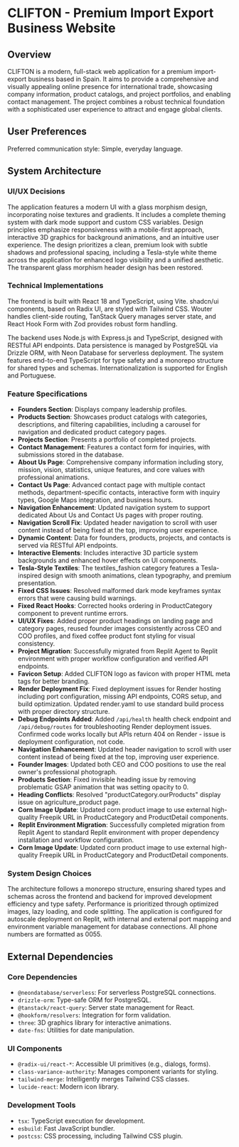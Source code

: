 # CLIFTON - Premium Import Export Business Website

## Overview
CLIFTON is a modern, full-stack web application for a premium import-export business based in Spain. It aims to provide a comprehensive and visually appealing online presence for international trade, showcasing company information, product catalogs, and project portfolios, and enabling contact management. The project combines a robust technical foundation with a sophisticated user experience to attract and engage global clients.

## User Preferences
Preferred communication style: Simple, everyday language.

## System Architecture

### UI/UX Decisions
The application features a modern UI with a glass morphism design, incorporating noise textures and gradients. It includes a complete theming system with dark mode support and custom CSS variables. Design principles emphasize responsiveness with a mobile-first approach, interactive 3D graphics for background animations, and an intuitive user experience. The design prioritizes a clean, premium look with subtle shadows and professional spacing, including a Tesla-style white theme across the application for enhanced logo visibility and a unified aesthetic. The transparent glass morphism header design has been restored.

### Technical Implementations
The frontend is built with React 18 and TypeScript, using Vite. shadcn/ui components, based on Radix UI, are styled with Tailwind CSS. Wouter handles client-side routing, TanStack Query manages server state, and React Hook Form with Zod provides robust form handling.

The backend uses Node.js with Express.js and TypeScript, designed with RESTful API endpoints. Data persistence is managed by PostgreSQL via Drizzle ORM, with Neon Database for serverless deployment. The system features end-to-end TypeScript for type safety and a monorepo structure for shared types and schemas. Internationalization is supported for English and Portuguese.

### Feature Specifications
- **Founders Section**: Displays company leadership profiles.
- **Products Section**: Showcases product catalogs with categories, descriptions, and filtering capabilities, including a carousel for navigation and dedicated product category pages.
- **Projects Section**: Presents a portfolio of completed projects.
- **Contact Management**: Features a contact form for inquiries, with submissions stored in the database.
- **About Us Page**: Comprehensive company information including story, mission, vision, statistics, unique features, and core values with professional animations.
- **Contact Us Page**: Advanced contact page with multiple contact methods, department-specific contacts, interactive form with inquiry types, Google Maps integration, and business hours.
- **Navigation Enhancement**: Updated navigation system to support dedicated About Us and Contact Us pages with proper routing.
- **Navigation Scroll Fix**: Updated header navigation to scroll with user content instead of being fixed at the top, improving user experience.
- **Dynamic Content**: Data for founders, products, projects, and contacts is served via RESTful API endpoints.
- **Interactive Elements**: Includes interactive 3D particle system backgrounds and enhanced hover effects on UI components.
- **Tesla-Style Textiles**: The textiles_fashion category features a Tesla-inspired design with smooth animations, clean typography, and premium presentation.
- **Fixed CSS Issues**: Resolved malformed dark mode keyframes syntax errors that were causing build warnings.
- **Fixed React Hooks**: Corrected hooks ordering in ProductCategory component to prevent runtime errors.
- **UI/UX Fixes**: Added proper product headings on landing page and category pages, reused founder images consistently across CEO and COO profiles, and fixed coffee product font styling for visual consistency.
- **Project Migration**: Successfully migrated from Replit Agent to Replit environment with proper workflow configuration and verified API endpoints.
- **Favicon Setup**: Added CLIFTON logo as favicon with proper HTML meta tags for better branding.
- **Render Deployment Fix**: Fixed deployment issues for Render hosting including port configuration, missing API endpoints, CORS setup, and build optimization. Updated render.yaml to use standard build process with proper directory structure.
- **Debug Endpoints Added**: Added `/api/health` health check endpoint and `/api/debug/routes` for troubleshooting Render deployment issues. Confirmed code works locally but APIs return 404 on Render - issue is deployment configuration, not code.
- **Navigation Enhancement**: Updated header navigation to scroll with user content instead of being fixed at the top, improving user experience.
- **Founder Images**: Updated both CEO and COO positions to use the real owner's professional photograph.
- **Products Section**: Fixed invisible heading issue by removing problematic GSAP animation that was setting opacity to 0.
- **Heading Conflicts**: Resolved "productCategory.ourProducts" display issue on agriculture_product page.
- **Corn Image Update**: Updated corn product image to use external high-quality Freepik URL in ProductCategory and ProductDetail components.
- **Replit Environment Migration**: Successfully completed migration from Replit Agent to standard Replit environment with proper dependency installation and workflow configuration.
- **Corn Image Update**: Updated corn product image to use external high-quality Freepik URL in ProductCategory and ProductDetail components.

### System Design Choices
The architecture follows a monorepo structure, ensuring shared types and schemas across the frontend and backend for improved development efficiency and type safety. Performance is prioritized through optimized images, lazy loading, and code splitting. The application is configured for autoscale deployment on Replit, with internal and external port mapping and environment variable management for database connections. All phone numbers are formatted as 0055.

## External Dependencies

### Core Dependencies
- `@neondatabase/serverless`: For serverless PostgreSQL connections.
- `drizzle-orm`: Type-safe ORM for PostgreSQL.
- `@tanstack/react-query`: Server state management for React.
- `@hookform/resolvers`: Integration for form validation.
- `three`: 3D graphics library for interactive animations.
- `date-fns`: Utilities for date manipulation.

### UI Components
- `@radix-ui/react-*`: Accessible UI primitives (e.g., dialogs, forms).
- `class-variance-authority`: Manages component variants for styling.
- `tailwind-merge`: Intelligently merges Tailwind CSS classes.
- `lucide-react`: Modern icon library.

### Development Tools
- `tsx`: TypeScript execution for development.
- `esbuild`: Fast JavaScript bundler.
- `postcss`: CSS processing, including Tailwind CSS plugin.